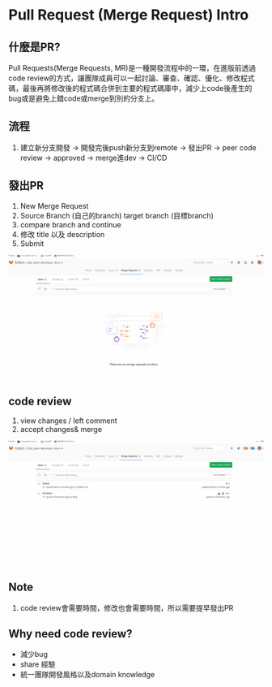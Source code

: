 # Pull Request (Merge Request) Intro

## 什麼是PR?
Pull Requests(Merge Requests, MR)是一種開發流程中的一環，在進版前透過code review的方式，讓團隊成員可以一起討論、審查、確認、優化、修改程式碼，最後再將修改後的程式碼合併到主要的程式碼庫中，減少上code後產生的bug或是避免上錯code或merge到別的分支上。

## 流程

1. 建立新分支開發 -> 開發完後push新分支到remote -> 發出PR -> peer code review -> approved -> merge進dev -> CI/CD

## 發出PR

1. New Merge Request
2. Source Branch (自己的branch) target branch (目標branch)
3. compare branch and continue
4. 修改 title 以及 description 
5. Submit


![Alt text](images/pr-demo.gif)

## code review

1. view changes / left comment
2. accept changes& merge

![Alt text](images/pr-review.gif) 

## Note 

1. code review會需要時間，修改也會需要時間，所以需要提早發出PR

## Why need code review?

- 減少bug
- share 經驗
- 統一團隊開發風格以及domain knowledge